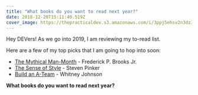 ```yaml
---
title: "What books do you want to read next year?"
date: 2018-12-20T15:11:49.519Z
cover_image: https://thepracticaldev.s3.amazonaws.com/i/3ppj5ehsv2n3dz3z8pom.jpg
---
```

Hey DEVers! As we go into 2019, I am reviewing my to-read list. 

Here are a few of my top picks that I am going to hop into soon:

- [The Mythical Man-Month](https://www.amazon.com/Mythical-Man-Month-Software-Engineering-Anniversary/dp/0201835959) - Frederick P. Brooks Jr.
- [The Sense of Style](https://www.amazon.com/Sense-Style-Thinking-Persons-Writing/dp/0143127799) - Steven Pinker
- [Build an A-Team](https://www.amazon.com/dp/1633693643/?coliid=I2JXIG80FWNDW9&colid=2LLLIOPZXIG8Q&psc=0&ref_=lv_ov_lig_dp_it) - Whitney Johnson

**What books do you want to read next year?**